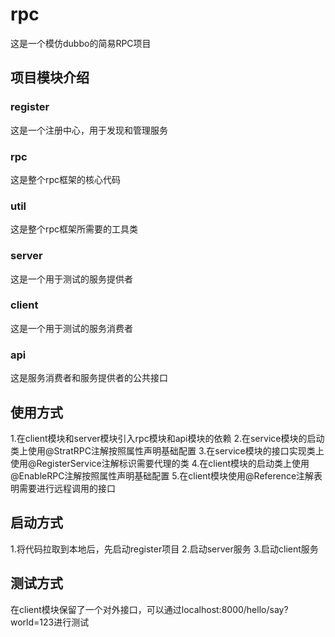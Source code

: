 # rpc
这是一个模仿dubbo的简易RPC项目

## 项目模块介绍
### register
这是一个注册中心，用于发现和管理服务
### rpc
这是整个rpc框架的核心代码
### util
这是整个rpc框架所需要的工具类
### server
这是一个用于测试的服务提供者
### client
这是一个用于测试的服务消费者
### api
这是服务消费者和服务提供者的公共接口

## 使用方式
1.在client模块和server模块引入rpc模块和api模块的依赖
2.在service模块的启动类上使用@StratRPC注解按照属性声明基础配置
3.在service模块的接口实现类上使用@RegisterService注解标识需要代理的类
4.在client模块的启动类上使用@EnableRPC注解按照属性声明基础配置
5.在client模块使用@Reference注解表明需要进行远程调用的接口

## 启动方式
1.将代码拉取到本地后，先启动register项目
2.启动server服务
3.启动client服务

## 测试方式
在client模块保留了一个对外接口，可以通过localhost:8000/hello/say?world=123进行测试


